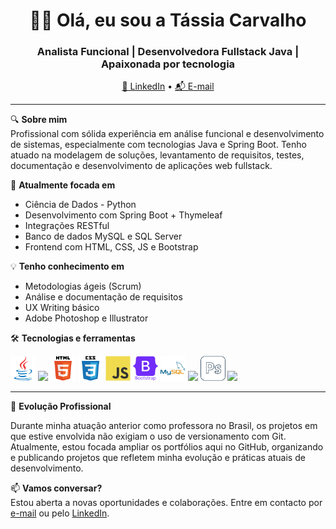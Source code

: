 <h1 align="center">👩‍💻 Olá, eu sou a Tássia Carvalho</h1>
<h3 align="center">Analista Funcional | Desenvolvedora Fullstack Java | Apaixonada por tecnologia</h3>

<p align="center">
  <a href="https://www.linkedin.com/in/tassiasilvacarvalho/" target="_blank">💼 LinkedIn</a> • 
  <a href="mailto:tassia.scarvalho7@gmail.com">📬 E-mail</a>
</p>

---

🔍 **Sobre mim**  
Profissional com sólida experiência em análise funcional e desenvolvimento de sistemas, especialmente com tecnologias Java e Spring Boot. Tenho atuado na modelagem de soluções, levantamento de requisitos, testes, documentação e desenvolvimento de aplicações web fullstack.

🎯 **Atualmente focada em**  
- Ciência de Dados - Python
- Desenvolvimento com Spring Boot + Thymeleaf  
- Integrações RESTful  
- Banco de dados MySQL e SQL Server  
- Frontend com HTML, CSS, JS e Bootstrap  

💡 **Tenho conhecimento em**  
- Metodologias ágeis (Scrum)  
- Análise e documentação de requisitos  
- UX Writing básico  
- Adobe Photoshop e Illustrator  

🛠️ **Tecnologias e ferramentas**  
<p>
  <img src="https://raw.githubusercontent.com/devicons/devicon/master/icons/java/java-original.svg" width="40" />
  <img src="https://www.vectorlogo.zone/logos/springio/springio-icon.svg" width="40" />
  <img src="https://raw.githubusercontent.com/devicons/devicon/master/icons/html5/html5-original-wordmark.svg" width="40" />
  <img src="https://raw.githubusercontent.com/devicons/devicon/master/icons/css3/css3-original-wordmark.svg" width="40" />
  <img src="https://raw.githubusercontent.com/devicons/devicon/master/icons/javascript/javascript-original.svg" width="40" />
  <img src="https://raw.githubusercontent.com/devicons/devicon/master/icons/bootstrap/bootstrap-plain-wordmark.svg" width="40" />
  <img src="https://raw.githubusercontent.com/devicons/devicon/master/icons/mysql/mysql-original-wordmark.svg" width="40" />
  <img src="https://www.svgrepo.com/show/303229/microsoft-sql-server-logo.svg" width="40" />
  <img src="https://raw.githubusercontent.com/devicons/devicon/master/icons/photoshop/photoshop-line.svg" width="40" />
  <img src="https://www.vectorlogo.zone/logos/adobe_illustrator/adobe_illustrator-icon.svg" width="40" />
</p>

---
💼 **Evolução Profissional**

Durante minha atuação anterior como professora no Brasil, os projetos em que estive envolvida não exigiam o uso de versionamento com Git. Atualmente, estou focada ampliar os portfólios aqui no GitHub, organizando e publicando projetos que refletem minha evolução e práticas atuais de desenvolvimento.


📫 **Vamos conversar?**  
Estou aberta a novas oportunidades e colaborações. Entre em contacto por [e-mail](mailto:tassia.scarvalho7@gmail.com) ou pelo [LinkedIn](https://www.linkedin.com/in/tassiasilvacarvalho/).

